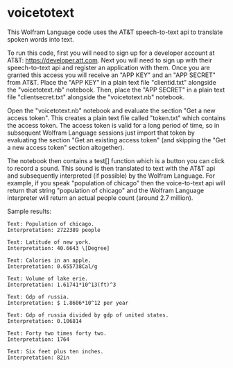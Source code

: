 # voicetotext

This Wolfram Language code uses the AT&T speech-to-text api to translate spoken words into text.

To run this code, first you will need to sign up for a developer account at AT&T: https://developer.att.com. Next you will need to sign up with their speech-to-text api and register an application with them. Once you are granted this access you will receive an "APP KEY" and an "APP SECRET" from AT&T. Place the "APP KEY" in a plain text file "clientid.txt" alongside the "voicetotext.nb" notebook. Then, place the "APP SECRET" in a plain text file "clientsecret.txt" alongside the "voicetotext.nb" notebook.

Open the "voicetotext.nb" notebook and evaluate the section "Get a new access token". This creates a plain text file called "token.txt" which contains the access token. The access token is valid for a long period of time, so in subsequent Wolfram Language sessions just import that token by evaluating the section "Get an existing access token" (and skipping the "Get a new access token" section altogether).

The notebook then contains a test[] function which is a button you can click to record a sound. This sound is then translated to text
with the AT&T api and subsequently interpreted (if possible) by the Wolfram Language. For example, if you speak "population of chicago" then the voice-to-text api will return that string "population of chicago" and the Wolfram Language interpreter will return an actual people count (around 2.7 million).

Sample results:

    Text: Population of chicago.
    Interpretation: 2722389 people

    Text: Latitude of new york.
    Interpretation: 40.6643 \[Degree]

    Text: Calories in an apple.
    Interpretation: 0.655738Cal/g

    Text: Volume of lake erie.
    Interpretation: 1.61741*10^13(ft)^3

    Text: Gdp of russia.
    Interpretation: $ 1.8606*10^12 per year

    Text: Gdp of russia divided by gdp of united states.
    Interpretation: 0.106814

    Text: Forty two times forty two.
    Interpretation: 1764

    Text: Six feet plus ten inches.
    Interpretation: 82in
